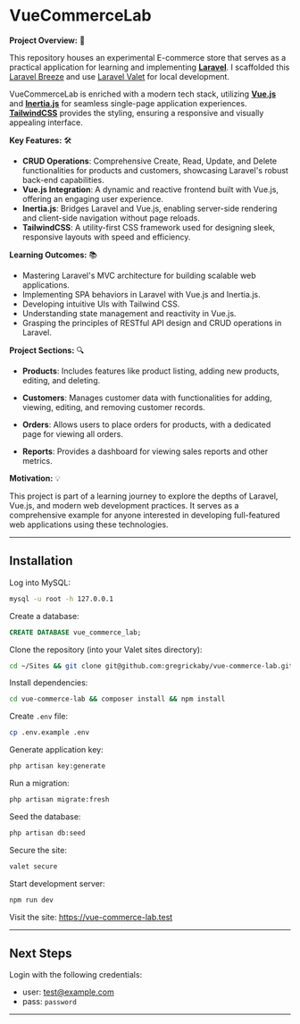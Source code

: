 # VueCommerceLab

**Project Overview:** 🚀

This repository houses an experimental E-commerce store that serves as a practical application for learning and implementing **[Laravel](https://laravel.com/docs/10.x)**. I scaffolded this [Laravel Breeze](https://laravel.com/docs/10.x/starter-kits#breeze-and-inertia) and use [Laravel Valet](https://laravel.com/docs/10.x/valet#installation) for local development.

VueCommerceLab is enriched with a modern tech stack, utilizing **[Vue.js](https://vuejs.org/guide/introduction.html)** and **[Inertia.js](https://inertiajs.com/)** for seamless single-page application experiences. **[TailwindCSS](https://tailwindcss.com/)** provides the styling, ensuring a responsive and visually appealing interface.

**Key Features:** 🛠

-   **CRUD Operations**: Comprehensive Create, Read, Update, and Delete functionalities for products and customers, showcasing Laravel's robust back-end capabilities.
-   **Vue.js Integration**: A dynamic and reactive frontend built with Vue.js, offering an engaging user experience.
-   **Inertia.js**: Bridges Laravel and Vue.js, enabling server-side rendering and client-side navigation without page reloads.
-   **TailwindCSS**: A utility-first CSS framework used for designing sleek, responsive layouts with speed and efficiency.

**Learning Outcomes:** 📚

-   Mastering Laravel's MVC architecture for building scalable web applications.
-   Implementing SPA behaviors in Laravel with Vue.js and Inertia.js.
-   Developing intuitive UIs with Tailwind CSS.
-   Understanding state management and reactivity in Vue.js.
-   Grasping the principles of RESTful API design and CRUD operations in Laravel.

**Project Sections:** 🔍

-   **Products**: Includes features like product listing, adding new products, editing, and deleting.

-   **Customers**: Manages customer data with functionalities for adding, viewing, editing, and removing customer records.

-   **Orders**: Allows users to place orders for products, with a dedicated page for viewing all orders.

-   **Reports**: Provides a dashboard for viewing sales reports and other metrics.

**Motivation:** 💡

This project is part of a learning journey to explore the depths of Laravel, Vue.js, and modern web development practices. It serves as a comprehensive example for anyone interested in developing full-featured web applications using these technologies.

---

## Installation

Log into MySQL:

```bash
mysql -u root -h 127.0.0.1
```

Create a database:

```sql
CREATE DATABASE vue_commerce_lab;
```

Clone the repository (into your Valet sites directory):

```bash
cd ~/Sites && git clone git@github.com:gregrickaby/vue-commerce-lab.git
```

Install dependencies:

```bash
cd vue-commerce-lab && composer install && npm install
```

Create `.env` file:

```bash
cp .env.example .env
```

Generate application key:

```bash
php artisan key:generate
```

Run a migration:

```bash
php artisan migrate:fresh
```

Seed the database:

```bash
php artisan db:seed
```

Secure the site:

```bash
valet secure
```

Start development server:

```bash
npm run dev
```

Visit the site: <https://vue-commerce-lab.test>

---

## Next Steps

Login with the following credentials:

-   user: <test@example.com>
-   pass: `password`

---
